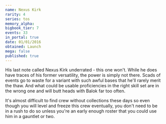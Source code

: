 ```yaml
---
name: Nexus Kirk
rarity: 4
series: tos
memory_alpha:
bigbook_tier: 7
events: 33
in_portal: true
date: 01/01/2016
obtained: Launch
mega: false
published: true
---
```


His last note called Nexus Kirk underrated - this one won't. While he does have traces of his former versatility, the power is simply not there. Scads of events go to waste for a variant with such awful bases that he'll rarely merit the thaw. And what could be usable proficiencies in the right skill set are in the wrong one and will butt heads with Balok far too often.

It's almost difficult to find crew without collections these days so even though you will level and freeze this crew eventually, you don't need to be in a rush to do so unless you're an early enough roster that you could use him in a gauntlet or two.
